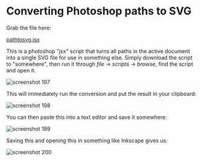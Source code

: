 # Converting Photoshop paths to SVG

Grab the file here:

<a href="https://raw.githubusercontent.com/Pomax/photoshop-paths-to-SVG/master/pathtosvg%2Cjsx" download="pathtosvg.jsx">pathtosvg.jsx</a>

This is a photoshop "jsx" script that turns all paths in the active document
into a single SVG file for use in something else. Simply download the script
to "somewhere", then run it through *file* → *scripts* → *browse*, find the
script and open it.

![screenshot 197](https://cloud.githubusercontent.com/assets/177243/13687396/db3b5532-e6cf-11e5-9a50-b151e13b8761.png)

This will immediately run the conversion and put the result in your clipboard:

![screenshot 198](https://cloud.githubusercontent.com/assets/177243/13687406/e9c8dc14-e6cf-11e5-9379-236830b2f953.png)

You can then paste this into a text editor and save it somewhere:

![screenshot 199](https://cloud.githubusercontent.com/assets/177243/13687441/278b73b8-e6d0-11e5-87aa-39d563459e1a.png)

Saving this and opening this in something like Inkscape gives us:

![screenshot 200](https://cloud.githubusercontent.com/assets/177243/13687518/8dcc9968-e6d0-11e5-84c1-ebe3c45c6615.png)
